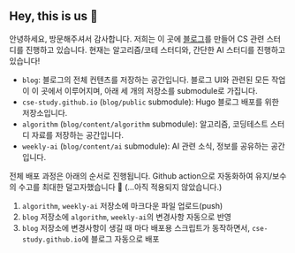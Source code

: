 ## Hey, this is us 👋

안녕하세요, 방문해주셔서 감사합니다. 저희는 이 곳에 [블로그](https://cse-study.github.io/main/home/)를 만들어 CS 관련 스터디를 진행하고 있습니다. 현재는 알고리즘/코테 스터디와, 간단한 AI 스터디를 진행하고 있습니다! 

- `blog`: 블로그의 전체 컨텐츠를 저장하는 공간입니다. 블로그 UI와 관련된 모든 작업이 이 곳에서 이루어지며, 아래 세 개의 저장소를 submodule로 가집니다.
- `cse-study.github.io` (`blog/public` submodule): Hugo 블로그 배포를 위한 저장소입니다.
- `algorithm` (`blog/content/algorithm` submodule): 알고리즘, 코딩테스트 스터디 자료를 저장하는 공간입니다.
- `weekly-ai` (`blog/content/ai` submodule): AI 관련 소식, 정보를 공유하는 공간입니다.

전체 배포 과정은 아래의 순서로 진행됩니다. Github action으로 자동화하여 유지/보수의 수고를 최대한 덜고자했습니다 🙌 (...아직 적용되지 않았습니다.)

1. `algorithm`, `weekly-ai` 저장소에 마크다운 파일 업로드(push)
2. `blog` 저장소에 `algorithm`, `weekly-ai`의 변경사항 자동으로 반영
3. `blog` 저장소에 변경사항이 생길 때 마다 배포용 스크립트가 동작하면서, `cse-study.github.io`에 블로그 자동으로 배포

